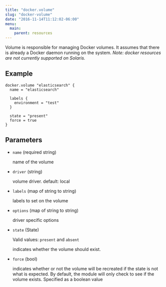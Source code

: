 ```yaml
---
title: "docker.volume"
slug: "docker-volume"
date: "2016-11-14T11:12:02-06:00"
menu:
  main:
    parent: resources
---
```



Volume is responsible for managing Docker volumes. It assumes that there is
already a Docker daemon running on the system.
*Note: docker resources are not currently supported on Solaris.*


## Example

```hcl
docker.volume "elasticsearch" {
  name = "elasticsearch"

  labels {
    environment = "test"
  }

  state = "present"
  force = true
}

```


## Parameters

- `name` (required string)

  name of the volume

- `driver` (string)

  volume driver. default: local

- `labels` (map of string to string)

  labels to set on the volume

- `options` (map of string to string)

  driver specific options

- `state` (State)


  Valid values: `present` and `absent`

  indicates whether the volume should exist.

- `force` (bool)

  indicates whether or not the volume will be recreated if the state is not
what is expected. By default, the module will only check to see if the
volume exists. Specified as a boolean value


